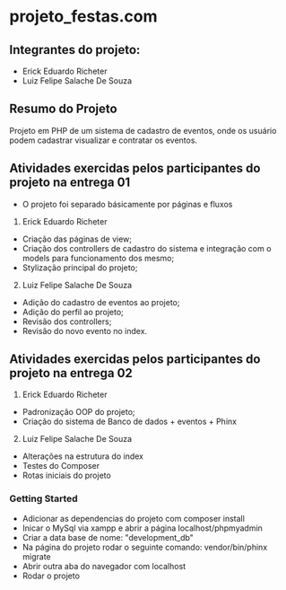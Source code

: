 # projeto_festas.com

## Integrantes do projeto:

- Erick Eduardo Richeter
- Luiz Felipe Salache De Souza

## Resumo do Projeto

Projeto em PHP de um sistema de cadastro de eventos, onde os usuário podem cadastrar visualizar e contratar os eventos.

## Atividades exercidas pelos participantes do projeto na entrega 01

- O projeto foi separado básicamente por páginas e fluxos

1. Erick Eduardo Richeter

- Criação das páginas de view;
- Criação dos controllers de cadastro do sistema e integração com o models para funcionamento dos mesmo;
- Stylização principal do projeto;

2. Luiz Felipe Salache De Souza

- Adição do cadastro de eventos ao projeto;
- Adição do perfil ao projeto;
- Revisão dos controllers;
- Revisão do novo evento no index.

## Atividades exercidas pelos participantes do projeto na entrega 02

1. Erick Eduardo Richeter

- Padronização OOP do projeto;
- Criação do sistema de Banco de dados + eventos + Phinx

2. Luiz Felipe Salache De Souza

- Alterações na estrutura do index
- Testes do Composer
- Rotas iniciais do projeto

### Getting Started

- Adicionar as dependencias do projeto com composer install
- Inicar o MySql via xampp e abrir a página localhost/phpmyadmin
- Criar a data base de nome: "development_db"
- Na página do projeto rodar o seguinte comando: vendor/bin/phinx migrate
- Abrir outra aba do navegador com localhost
- Rodar o projeto
